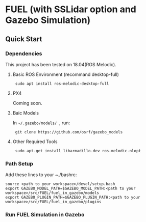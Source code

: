 # FUEL (with SSLidar option and Gazebo Simulation)

## Quick Start

### Dependencies

This project has been tested on 18.04(ROS Melodic).

1. Basic ROS Environment (recommand desktop-full)

        sudo apt install ros-melodic-desktop-full

2. PX4

    Coming soon.

3. Baic Models

    In `~/.gazebo/models/ `, run:

        git clone https://github.com/osrf/gazebo_models

4. Other Required Tools 

        sudo apt-get install libarmadillo-dev ros-melodic-nlopt

### Path Setup

Add these lines to your ~./bashrc:

    source <path to your workspace>/devel/setup.bash
    export GAZEBO_MODEL_PATH=$GAZEBO_MODEL_PATH:<path to your workspace>/src/FUEL/fuel_in_gazebo/models
    export GAZEBO_PLUGIN_PATH=$GAZEBO_PLUGIN_PATH:<path to your workspace>/src/FUEL/fuel_in_gazebo/plugins
    
### Run FUEL Simulation in Gazebo
